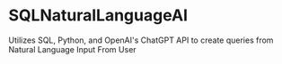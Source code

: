 # SQLNaturalLanguageAI
Utilizes SQL, Python, and OpenAI's ChatGPT API to create queries from Natural Language Input From User
